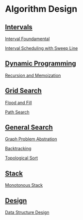 # Algorithm Design

## <a href="https://github.com/ZSShen/Hacking-Tech-Interview/blob/main/AlgorithmDesign/docs/Intervals.md" target="_blank">Intervals</a>

<a href="https://github.com/ZSShen/Hacking-Tech-Interview/blob/main/AlgorithmDesign/docs/Intervals.md#interval-foundamental" target="_blank">Interval Foundamental</a>

<a href="https://github.com/ZSShen/Hacking-Tech-Interview/blob/main/AlgorithmDesign/docs/Intervals.md#interval-scheduling-with-sweep-line
" target="_blank">Interval Scheduling with Sweep Line</a>


## <a href="https://github.com/ZSShen/Hacking-Tech-Interview/blob/main/AlgorithmDesign/docs/Dynamic%20Programming.md" target="_blank">Dynamic Programming</a>

<a href="https://github.com/ZSShen/Hacking-Tech-Interview/blob/main/AlgorithmDesign/docs/Dynamic%20Programming.md#recursion-and-memoization" target="_blank">Recursion and Memoization</a>


## <a href="https://github.com/ZSShen/Hacking-Tech-Interview/blob/main/AlgorithmDesign/docs/Grid%20Search.md" target="_blank">Grid Search</a>

<a href="https://github.com/ZSShen/Hacking-Tech-Interview/blob/main/AlgorithmDesign/docs/Grid%20Search.md#flood-and-fill" target="_blank">Flood and Fill</a>

<a href="https://github.com/ZSShen/Hacking-Tech-Interview/blob/main/AlgorithmDesign/docs/Grid%20Search.md#optimal-path-search" target="_blank">Path Search</a>


## <a href="https://github.com/ZSShen/Hacking-Tech-Interview/blob/main/AlgorithmDesign/docs/General%20Search.md" target="_blank">General Search</a>

<a href="https://github.com/ZSShen/Hacking-Tech-Interview/blob/main/AlgorithmDesign/docs/General%20Search.md#graph-problem-abstraction" target="_blank">Graph Problem Abstration</a>

<a href="https://github.com/ZSShen/Hacking-Tech-Interview/blob/main/AlgorithmDesign/docs/General%20Search.md#backtracking" target="_blank">Backtracking</a>

<a href="https://github.com/ZSShen/Hacking-Tech-Interview/blob/main/AlgorithmDesign/docs/General%20Search.md#topological-sort" target="_blank">Topological Sort</a>


## <a href="https://github.com/ZSShen/Hacking-Tech-Interview/blob/main/AlgorithmDesign/docs/Stack.md" target="_blank">Stack</a>

<a href="https://github.com/ZSShen/Hacking-Tech-Interview/blob/main/AlgorithmDesign/docs/Stack.md#monotonous-stack" target="_blank">Monotonous Stack</a>


## <a href="https://github.com/ZSShen/Hacking-Tech-Interview/blob/main/AlgorithmDesign/docs/Design.md" target="_blank">Design</a>

<a href="https://github.com/ZSShen/Hacking-Tech-Interview/blob/main/AlgorithmDesign/docs/Design.md#data-structure-design" target="_blank">Data Structure Design</a>
